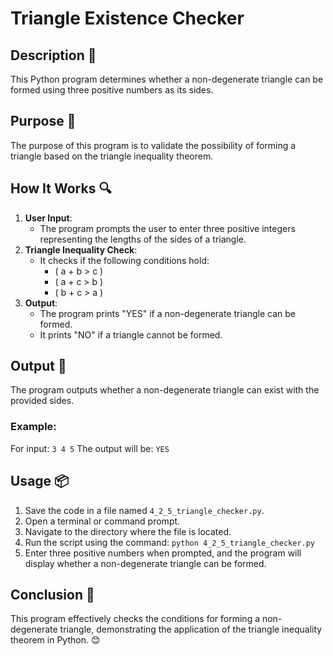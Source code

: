 # Triangle Existence Checker

## Description 📝
This Python program determines whether a non-degenerate triangle can be formed using three positive numbers as its sides.

## Purpose 🎯
The purpose of this program is to validate the possibility of forming a triangle based on the triangle inequality theorem.

## How It Works 🔍
1. **User Input**:
   - The program prompts the user to enter three positive integers representing the lengths of the sides of a triangle.
2. **Triangle Inequality Check**:
   - It checks if the following conditions hold:
     - \( a + b > c \)
     - \( a + c > b \)
     - \( b + c > a \)
3. **Output**:
   - The program prints "YES" if a non-degenerate triangle can be formed.
   - It prints "NO" if a triangle cannot be formed.

## Output 📜
The program outputs whether a non-degenerate triangle can exist with the provided sides.

### Example:
For input: `3 4 5` The output will be: `YES`


## Usage 📦
1. Save the code in a file named `4_2_5_triangle_checker.py`.
2. Open a terminal or command prompt.
3. Navigate to the directory where the file is located.
4. Run the script using the command:
   `python 4_2_5_triangle_checker.py`
5. Enter three positive numbers when prompted, and the program will display whether a non-degenerate triangle can be formed.

## Conclusion 🚀
This program effectively checks the conditions for forming a non-degenerate triangle, demonstrating the application of the triangle inequality theorem in Python.
😊